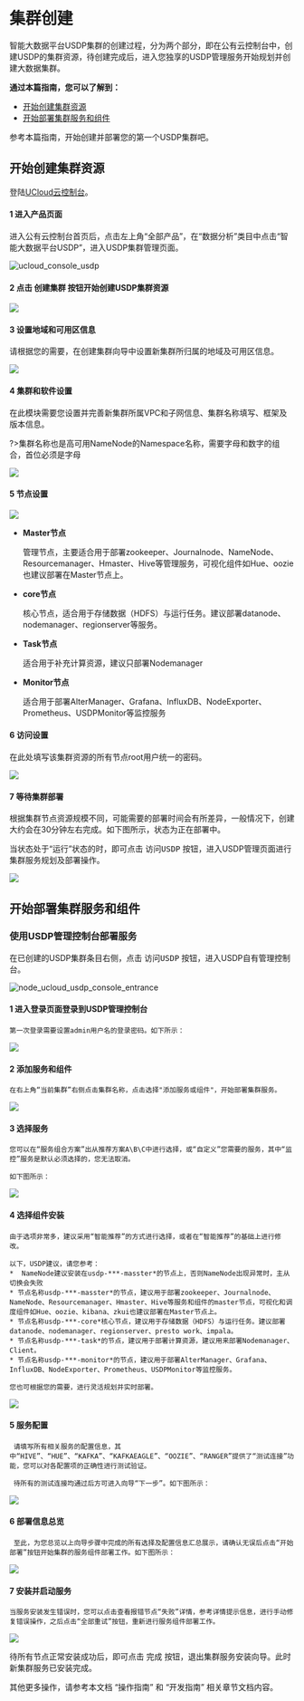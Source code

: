 # 集群创建

智能大数据平台USDP集群的创建过程，分为两个部分，即在公有云控制台中，创建USDP的集群资源，待创建完成后，进入您独享的USDP管理服务开始规划并创建大数据集群。



**通过本篇指南，您可以了解到：**

- [开始创建集群资源](/USDP/operate/cluster?id=开始创建集群资源)
- [开始部署集群服务和组件](/USDP/operate/cluster?id=开始部署集群服务和组件)

参考本篇指南，开始创建并部署您的第一个USDP集群吧。



## 开始创建集群资源

登陆[UCloud云控制台](https://console.ucloud.cn/)。

#### 1 进入产品页面

进入公有云控制台首页后，点击左上角“全部产品”，在“数据分析”类目中点击“智能大数据平台USDP”，进入USDP集群管理页面。

![ucloud_console_usdp](../images/operate/cluster/ucloud_console_usdp.png)

#### 2 点击 <kbd>创建集群</kbd> 按钮开始创建USDP集群资源

![](../images/operate/cluster/创建集群.png)

#### 3 设置地域和可用区信息

请根据您的需要，在创建集群向导中设置新集群所归属的地域及可用区信息。

![](../images/operate/cluster/地域和可用区选择.png)

#### 4 集群和软件设置

在此模块需要您设置并完善新集群所属VPC和子网信息、集群名称填写、框架及版本信息。

?>集群名称也是高可用NameNode的Namespace名称，需要字母和数字的组合，首位必须是字母

![](../images/operate/cluster/集群和软件设置.png)


####  5 节点设置

![](../images/operate/cluster/节点设置.png)

- **Master节点**

    管理节点，主要适合用于部署zookeeper、Journalnode、NameNode、Resourcemanager、Hmaster、Hive等管理服务，可视化组件如Hue、oozie也建议部署在Master节点上。

- **core节点**

    核心节点，适合用于存储数据（HDFS）与运行任务。建议部署datanode、nodemanager、regionserver等服务。

- **Task节点**

     适合用于补充计算资源，建议只部署Nodemanager

- **Monitor节点**

    适合用于部署AlterManager、Grafana、InfluxDB、NodeExporter、Prometheus、USDPMonitor等监控服务

#### 6 访问设置

在此处填写该集群资源的所有节点root用户统一的密码。

![](../images/operate/cluster/访问设置.png)


#### 7 等待集群部署

根据集群节点资源规模不同，可能需要的部署时间会有所差异，一般情况下，创建大约会在30分钟左右完成。如下图所示，状态为正在部署中。

当状态处于“运行”状态的时，即可点击 <kbd>访问USDP</kbd> 按钮，进入USDP管理页面进行集群服务规划及部署操作。

![](../images/operate/cluster/部署中的集群.png)

## 开始部署集群服务和组件

###  使用USDP管理控制台部署服务
在已创建的USDP集群条目右侧，点击 <kbd>访问USDP</kbd> 按钮，进入USDP自有管理控制台。

![node_ucloud_usdp_console_entrance](../images/operate/node/node_ucloud_usdp_console_entrance.png)

#### 1 进入登录页面登录到USDP管理控制台
    第一次登录需要设置admin用户名的登录密码。如下所示：
![](../images/operate/cluster/输入登录信息.png)

#### 2 添加服务和组件
    在右上角“当前集群”右侧点击集群名称，点击选择"添加服务或组件"，开始部署集群服务。
![](../images/operate/cluster/添加服务和组件.png)

#### 3 选择服务
    您可以在“服务组合方案”出从推荐方案A\B\C中进行选择，或“自定义”您需要的服务，其中“监控”服务是默认必须选择的，您无法取消。
    
    如下图所示：
 ![](../images/operate/cluster/选择服务.png)

#### 4 选择组件安装
    由于选项非常多，建议采用“智能推荐”的方式进行选择，或者在“智能推荐”的基础上进行修改。
    
    以下，USDP建议，请您参考：
    *  NameNode建议安装在usdp-***-masster*的节点上，否则NameNode出现异常时，主从切换会失败
    * 节点名称usdp-***-masster*的节点，建议用于部署zookeeper、Journalnode、NameNode、Resourcemanager、Hmaster、Hive等服务和组件的master节点，可视化和调度组件如Hue、oozie、kibana、zkui也建议部署在Master节点上。
    * 节点名称usdp-***-core*核心节点，建议用于存储数据（HDFS）与运行任务。建议部署datanode、nodemanager、regionserver、presto work、impala。
    * 节点名称usdp-***-task*的节点，建议用于部署计算资源，建议用来部署Nodemanager、Client。
    * 节点名称usdp-***-monitor*的节点，建议用于部署AlterManager、Grafana、InfluxDB、NodeExporter、Prometheus、USDPMonitor等监控服务。
       
    您也可根据您的需要，进行灵活规划并实时部署。

 ![](../images/operate/cluster/选择组件安装节点.png)

  #### 5 服务配置
     请填写所有相关服务的配置信息，其中“HIVE”、“HUE”、“KAFKA”、“KAFKAEAGLE”、“OOZIE”、“RANGER”提供了“测试连接”功能，您可以对各配置项的正确性进行测试验证。
     
     待所有的测试连接均通过后方可进入向导“下一步”。如下图所示：
 ![](../images/operate/cluster/服务配置.png)

 #### 6 部署信息总览
     至此，为您总览以上向导步骤中完成的所有选择及配置信息汇总展示，请确认无误后点击“开始部署”按钮开始集群的服务组件部署工作。如下图所示： 
 ![](../images/operate/cluster/部署服务.png)

 #### 7 安装并启动服务
    当服务安装发生错误时，您可以点击查看报错节点“失败”详情，参考详情提示信息，进行手动修复错误操作，之后点击“全部重试”按钮，重新进行服务组件部署工作。
  ![](../images/operate/cluster/安装并部署服务.png)

  待所有节点正常安装成功后，即可点击 <kbd>完成</kbd> 按钮，退出集群服务安装向导。此时新集群服务已安装完成。



  其他更多操作，请参考本文档 “操作指南” 和 “开发指南” 相关章节文档内容。

